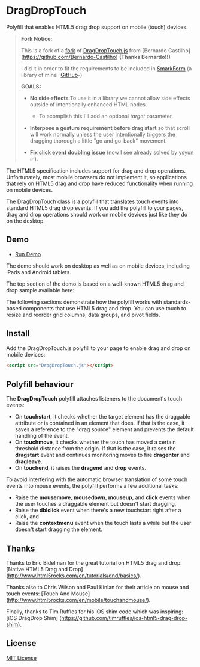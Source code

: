 # DragDropTouch

Polyfill that enables HTML5 drag drop support on mobile (touch) devices.

> **Fork Notice:**
> 
> This is a fork of a [fork](https://github.com/ysyun/dragdroptouch) of
> [DragDropTouch.js](https://github.com/Bernardo-Castilho/dragdroptouch)
> from [Bernardo Castilho] (https://github.com/Bernardo-Castilho) **(Thanks
> Bernardo!!)**
>
> I did it in order to fit the requirements to be included in
> [SmarkForm](https://smarkform.bitifet.net) (a library of mine
> -[GitHub](https://github.com/bitifet/SmarkForm)-)
> 
> **GOALS:**
> 
>   * **No side effects** To use it in a library we cannot allow side effects
>     outside of intentionally enhanced HTML nodes.
>     - To acomplish this I'll add an optional *target* parameter.
>
>   * **Interpose a gesture requirement before drag start** so that scroll will
>     work normally unless the user intentionally triggers the dragging
>     thorough a little "go and go-back" movement.
> 
>   * **Fix click event doubling issue** (now I see already solved by ysyun ✅).


The HTML5 specification includes support for drag and drop operations. 
Unfortunately, most mobile browsers do not implement it, so applications
that rely on HTML5 drag and drop have reduced functionality when running
on mobile devices.

The DragDropTouch class is a polyfill that translates touch events into
standard HTML5 drag drop events. If you add the polyfill to your pages,
drag and drop operations should work on mobile devices just like they 
do on the desktop.

## Demo

- [Run Demo](http://bernardo-castilho.github.io/DragDropTouch/demo/index.htm)

The demo should work on desktop as well as on mobile devices, including
iPads and Android tablets.

The top section of the demo is based on a well-known HTML5 drag and drop 
sample available here: 

The following sections demonstrate how the polyfill works with 
standards-based components that use HTML5 drag and drop. You can use
touch to resize and reorder grid columns, data groups, and pivot
fields.

## Install

Add the DragDropTouch.js polyfill to your page to enable drag and drop on mobile devices:

```html
<script src="DragDropTouch.js"></script>
```

## Polyfill behaviour

The **DragDropTouch** polyfill attaches listeners to the document's touch events:

- On **touchstart**, it checks whether the target element has the draggable attribute 
  or is contained in an element that does. If that is the case, it saves a reference 
  to the "drag source" element and prevents the default handling of the event.
- On **touchmove**, it checks whether the touch has moved a certain threshold distance
  from the origin. If that is the case, it raises the **dragstart** event and continues
  monitoring moves to fire **dragenter** and **dragleave**.
- On **touchend**, it raises the **dragend** and **drop** events.

To avoid interfering with the automatic browser translation of some touch events into 
mouse events, the polyfill performs a few additional tasks: 

- Raise the **mousemove**, **mousedown**, **mouseup**, and **click** events when the 
  user touches a draggable element but doesn't start dragging,
- Raise the **dblclick** event when there's a new touchstart right after a click, and
- Raise the **contextmenu** event when the touch lasts a while but the user doesn't 
  start dragging the element.

## Thanks

Thanks to Eric Bidelman for the great tutorial on HTML5 drag and drop: [Native HTML5 Drag and Drop] (http://www.html5rocks.com/en/tutorials/dnd/basics/).

Thanks also to Chris Wilson and Paul Kinlan for their article on mouse and touch events: [Touch And Mouse] (http://www.html5rocks.com/en/mobile/touchandmouse/).

Finally, thanks to Tim Ruffles for his iOS shim code which was inspiring: [iOS DragDrop Shim] (https://github.com/timruffles/ios-html5-drag-drop-shim).

## License

[MIT License](LICENSE)

